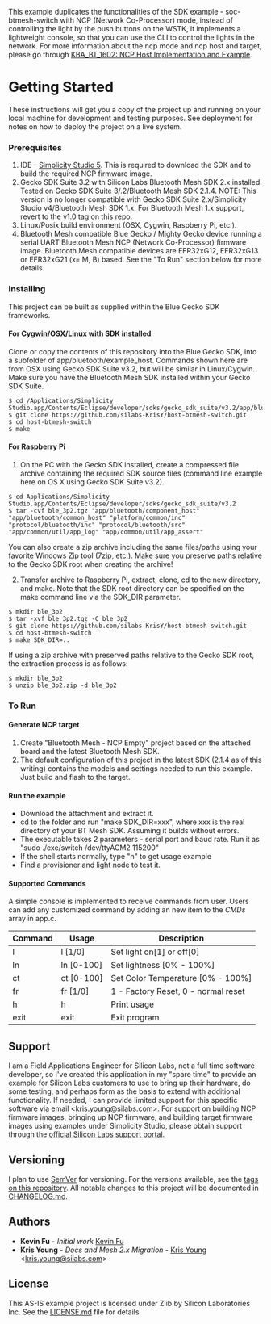 This example duplicates the functionalities of the SDK example - soc-btmesh-switch with NCP (Network Co-Processor) mode, instead of controlling the light by the push buttons on the WSTK, it implements a lightweight console, so that you can use the CLI to control the lights in the network. For more information about the ncp mode and ncp host and target, please go through [KBA_BT_1602: NCP Host Implementation and Example](https://www.silabs.com/community/wireless/bluetooth/knowledge-base.entry.html/2018/01/18/ncp_host_implementat-PEsT).

# Getting Started

These instructions will get you a copy of the project up and running on your local machine for development and testing purposes. See deployment for notes on how to deploy the project on a live system.

### Prerequisites

1. IDE - [Simplicity Studio 5](http://www.silabs.com/products/mcu/Pages/simplicity-studio.aspx). This is required to download the SDK and to build the required NCP firmware image.
2. Gecko SDK Suite 3.2 with Silicon Labs Bluetooth Mesh SDK 2.x installed. Tested on Gecko SDK Suite 3/.2/Bluetooth Mesh SDK 2.1.4. NOTE: This version is no longer compatible with Gecko SDK Suite 2.x/Simplicity Studio v4/Bluetooth Mesh SDK 1.x. For Bluetooth Mesh 1.x support, revert to the v1.0 tag on this repo.
3. Linux/Posix build environment (OSX, Cygwin, Raspberry Pi, etc.).
4. Bluetooth Mesh compatible Blue Gecko / Mighty Gecko device running a serial UART Bluetooth Mesh NCP (Network Co-Processor) firmware image. Bluetooth Mesh compatible devices are EFR32xG12, EFR32xG13 or EFR32xG21 (x= M, B) based. See the "To Run" section below for more details.

### Installing

This project can be built as supplied within the Blue Gecko SDK frameworks.

#### For Cygwin/OSX/Linux with SDK installed

Clone or copy the contents of this repository into the Blue Gecko SDK, into a subfolder of app/bluetooth/example_host. Commands shown here are from OSX using Gecko SDK Suite v3.2, but will be similar in Linux/Cygwin. Make sure you have the Bluetooth Mesh SDK installed within your Gecko SDK Suite.

```
$ cd /Applications/Simplicity Studio.app/Contents/Eclipse/developer/sdks/gecko_sdk_suite/v3.2/app/bluetooth/example_host/
$ git clone https://github.com/silabs-KrisY/host-btmesh-switch.git
$ cd host-btmesh-switch
$ make
```

#### For Raspberry Pi

1. On the PC with the Gecko SDK installed, create a compressed file archive containing the required SDK source files (command line example here on OS X using Gecko SDK Suite v3.2).

```
$ cd Applications/Simplicity Studio.app/Contents/Eclipse/developer/sdks/gecko_sdk_suite/v3.2
$ tar -cvf ble_3p2.tgz "app/bluetooth/component_host" "app/bluetooth/common_host" "platform/common/inc" "protocol/bluetooth/inc" "protocol/bluetooth/src" "app/common/util/app_log" "app/common/util/app_assert"
```

You can also create a zip archive including the same files/paths using your favorite Windows Zip tool (7zip, etc.). Make sure you preserve paths relative to the Gecko SDK root when creating the archive!

2. Transfer archive to Raspberry Pi, extract, clone, cd to the new directory, and make. Note that the SDK root directory can be specified on the make command line via the SDK_DIR parameter.

```
$ mkdir ble_3p2
$ tar -xvf ble_3p2.tgz -C ble_3p2
$ git clone https://github.com/silabs-KrisY/host-btmesh-switch.git
$ cd host-btmesh-switch
$ make SDK_DIR=..
```

If using a zip archive with preserved paths relative to the Gecko SDK root, the extraction process is as follows:
```
$ mkdir ble_3p2
$ unzip ble_3p2.zip -d ble_3p2
```

### To Run
#### Generate NCP target

1.  Create "Bluetooth Mesh - NCP Empty" project based on the attached board and the latest Bluetooth Mesh SDK.
2.  The default configuration of this project in the latest SDK (2.1.4 as of this writing) contains the models and settings needed to run this example. Just build and flash to the target.

#### Run the example

-   Download the attachment and extract it.
-   cd to the folder and run "make SDK_DIR=xxx", where xxx is the real directory of your BT Mesh SDK. Assuming it builds without errors.
-   The executable takes 2 parameters - serial port and baud rate. Run it as "sudo ./exe/switch /dev/ttyACM2 115200"
-   If the shell starts normally, type "h" to get usage example
-   Find a provisioner and light node to test it.

#### Supported Commands

A simple console is implemented to receive commands from user. Users can add any customized command by adding an new item to the *CMDs* array in app.c.

| Command | Usage | Description |
| --- | --- | --- |
| l | l [1/0] | Set light on[1] or off[0] |
| ln | ln [0-100] | Set lightness [0% - 100%] |
| ct | ct [0-100] | Set Color Temperature [0% - 100%] |
| fr | fr [1/0] | 1 - Factory Reset, 0 - normal reset |
| h | h | Print usage |
| exit | exit | Exit program |

## Support

I am a Field Applications Engineer for Silicon Labs, not a full time software developer, so I've created this application in my "spare time" to provide an example for Silicon Labs customers to use to bring up their hardware, do some testing, and perhaps form as the basis to extend with additional functionality. If needed, I can provide limited support for this specific software via email <<kris.young@silabs.com>>. For support on building NCP firmware images, bringing up NCP firmware, and building target firmware images using examples under Simplicity Studio, please obtain support through the [official Silicon Labs support portal](http://silabs.com/support).

## Versioning

I plan to use [SemVer](http://semver.org/) for versioning. For the versions available, see the [tags on this repository](https://github.com/host-thermometer-client/tags). All notable changes to this project will be documented in [CHANGELOG.md](CHANGELOG.md).

## Authors

* **Kevin Fu** - *Initial work* [Kevin Fu](https://github.com/silabs-kevin)
* **Kris Young** - *Docs and Mesh 2.x Migration* - [Kris Young](https://github.com/silabs-KrisY) <<kris.young@silabs.com>>

## License

This AS-IS example project is licensed under Zlib by Silicon Laboratories Inc. See the [LICENSE.md](LICENSE.md) file for details
